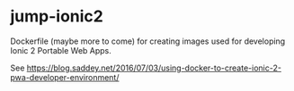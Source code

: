# jump-ionic2
Dockerfile (maybe more to come) for creating images used for developing Ionic 2 Portable Web Apps.

See https://blog.saddey.net/2016/07/03/using-docker-to-create-ionic-2-pwa-developer-environment/
